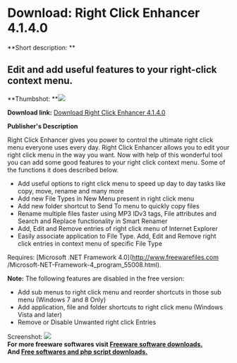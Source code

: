 # Download: Right Click Enhancer 4.1.4.0

**Short description: **

## Edit and add useful features to your right-click context menu.

  
**Thumbshot: **![](http://www.freewarefiles.com/screenshot/rightclckenhncr25_md.jpg)   
  
**Download link:** [Download Right Click Enhancer 4.1.4.0](http://freesoftwares.boysofts.com/Right-Click-Enhancer_program_91867.html)  
  

**Publisher's Description**  
  

Right Click Enhancer gives you power to control the ultimate right click menu
everyone uses every day. Right Click Enhancer allows you to edit your right
click menu in the way you want. Now with help of this wonderful tool you can
add some good features to your right click context menu. Some of the functions
it does described below.

  * Add useful options to right click menu to speed up day to day tasks like copy, move, rename and many more 
  * Add new File Types in New Menu present in right click menu 
  * Add new folder shortcut to Send To menu to quickly copy files 
  * Rename multiple files faster using MP3 IDv3 tags, File attributes and Search and Replace functionality in Smart Renamer 
  * Add, Edit and Remove entries of right click menu of Internet Explorer 
  * Easily associate application to File Type. Add, Edit and Remove right click entries in context menu of specific File Type 

Requires: [Microsoft .NET Framework 4.0](http://www.freewarefiles.com
/Microsoft-NET-Framework-4_program_55008.html).

**Note:** The following features are disabled in the free version:

  * Add sub menus to right click menu and reorder shortcuts in those sub menu (Windows 7 and 8 Only) 
  * Add application, file and folder shortcuts to right click menu (Windows Vista and later) 
  * Remove or Disable Unwanted right click Entries 

  
  
Screenshot: ![](http://www.freewarefiles.com/screenshot/rightclckenhncr25.jpg)  
**For more freeware softwares visit [Freeware software downloads.](http://freesoftwares.boysofts.com/)**   
**And [Free softwares and php script downloads.](http://www.boysofts.com/)**

